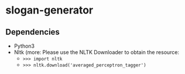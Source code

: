 # slogan-generator

## Dependencies
* Python3
* Nltk (more: Please use the NLTK Downloader to obtain the resource:
	* `>>> import nltk`
	* `>>> nltk.download('averaged_perceptron_tagger')`